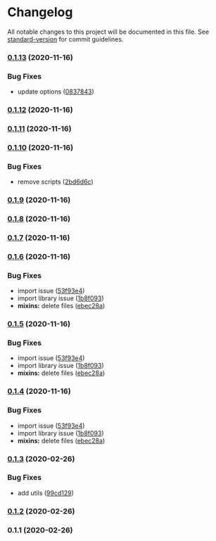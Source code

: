 # Changelog

All notable changes to this project will be documented in this file. See [standard-version](https://github.com/conventional-changelog/standard-version) for commit guidelines.

### [0.1.13](https://github.com/Krnos/vue/compare/v0.1.12...v0.1.13) (2020-11-16)


### Bug Fixes

* update options ([0837843](https://github.com/Krnos/vue/commit/0837843176dfdb04a6467c4f9183825e9ba033f7))

### [0.1.12](https://github.com/Krnos/vue/compare/v0.1.11...v0.1.12) (2020-11-16)

### [0.1.11](https://github.com/Krnos/vue/compare/v0.1.10...v0.1.11) (2020-11-16)

### [0.1.10](https://github.com/Krnos/vue/compare/v0.1.9...v0.1.10) (2020-11-16)


### Bug Fixes

* remove scripts ([2bd6d6c](https://github.com/Krnos/vue/commit/2bd6d6cac885b4cf30b97a10efdc31a5cb1eb9e8))

### [0.1.9](https://github.com/Krnos/vue/compare/v0.1.8...v0.1.9) (2020-11-16)

### [0.1.8](https://github.com/Krnos/vue/compare/v0.1.7...v0.1.8) (2020-11-16)

### [0.1.7](https://github.com/Krnos/vue/compare/v0.1.6...v0.1.7) (2020-11-16)

### [0.1.6](https://github.com/Krnos/vue/compare/v0.1.3...v0.1.6) (2020-11-16)


### Bug Fixes

* import issue ([53f93e4](https://github.com/Krnos/vue/commit/53f93e4dbb6b3c2ae63fb0210c5aa2ec2facc2b4))
* import library issue ([1b8f093](https://github.com/Krnos/vue/commit/1b8f093d55742ed078fcc798bf24214d414798a5))
* **mixins:** delete files ([ebec28a](https://github.com/Krnos/vue/commit/ebec28ade4eabe7ef13decb16cc25c8c0f308318))

### [0.1.5](https://github.com/Krnos/vue/compare/v0.1.3...v0.1.5) (2020-11-16)


### Bug Fixes

* import issue ([53f93e4](https://github.com/Krnos/vue/commit/53f93e4dbb6b3c2ae63fb0210c5aa2ec2facc2b4))
* import library issue ([1b8f093](https://github.com/Krnos/vue/commit/1b8f093d55742ed078fcc798bf24214d414798a5))
* **mixins:** delete files ([ebec28a](https://github.com/Krnos/vue/commit/ebec28ade4eabe7ef13decb16cc25c8c0f308318))

### [0.1.4](https://github.com/Krnos/vue/compare/v0.1.3...v0.1.4) (2020-11-16)


### Bug Fixes

* import issue ([53f93e4](https://github.com/Krnos/vue/commit/53f93e4dbb6b3c2ae63fb0210c5aa2ec2facc2b4))
* import library issue ([1b8f093](https://github.com/Krnos/vue/commit/1b8f093d55742ed078fcc798bf24214d414798a5))
* **mixins:** delete files ([ebec28a](https://github.com/Krnos/vue/commit/ebec28ade4eabe7ef13decb16cc25c8c0f308318))

### [0.1.3](https://github.com/Krnos/vue/compare/v0.1.2...v0.1.3) (2020-02-26)


### Bug Fixes

* add utils ([99cd129](https://github.com/Krnos/vue/commit/99cd129))



### [0.1.2](https://github.com/Krnos/vue/compare/v0.1.1...v0.1.2) (2020-02-26)



### 0.1.1 (2020-02-26)
